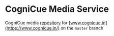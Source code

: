 # CogniCue Media Service

CogniCue media [repository](https://github.com/cognicue/media.cognicue.in) for [www.cognicue.in](https://www.cognicue.in/) on the `master` branch
